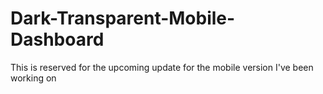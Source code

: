 # Dark-Transparent-Mobile-Dashboard
This is reserved for the upcoming update for the mobile version I've been working on
